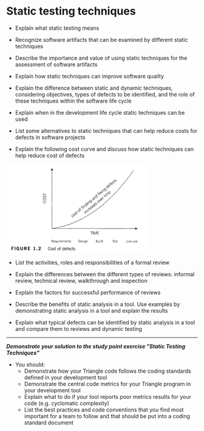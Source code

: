 # Static testing techniques

- Explain what static testing means

- Recognize software artifacts that can be examined by different static techniques

- Describe the importance and value of using static techniques for the assessment of software artifacts

- Explain how static techniques can improve software quality

- Explain the difference between static and dynamic techniques, considering objectives, types of defects to be identified, and the role of these techniques within the software life cycle

- Explain when in the development life cycle static techniques can be used

- List some alternatives to static techniques that can help reduce costs for defects in software projects

- Explain the following cost curve and discuss how static techniques can help reduce cost of defects

![](/week-2/figure-1-2-cost-defects.png)

- List the activities, roles and responsibilities of a formal review

- Explain the differences between the different types of reviews: informal review, technical review, walkthrough and inspection

- Explain the factors for successful performance of reviews

- Describe the benefits of static analysis in a tool. Use examples by demonstrating static analysis in a tool and explain the results

- Explain what typical defects can be identified by static analysis in a tool and compare them to reviews and dynamic testing


---

**_Demonstrate your solution to the study point exercise "Static Testing Techniques"_**

* You should:
	- Demonstrate how your Triangle code follows the coding standards defined in your development tool
	- Demonstrate the central code metrics for your Triangle program in your development tool
	- Explain what to do if your tool reports poor metrics results for your code (e.g. cyclomatic complexity)
	- List the best practices and code conventions that you find most important for a team to follow and that should be put into a coding standard document

